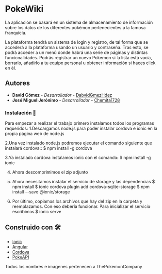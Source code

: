 # PokeWiki
La aplicación se basará en un sistema de  almacenamiento de información  sobre los datos de los diferentes pokémon pertenecientes a la famosa franquicia. 

La plataforma tendrá un sistema de login y registro, de tal forma que se accederá a la plataforma usando un usuario y contraseña. Tras esto, se podrá acceder a un menú donde habrá una serie de páginas y distintas funcionalidades. Podrás registrar un nuevo Pokemon si la lista está vacía, borrarlo, añadirlo a tu equipo personal u obtener información si haces click en él.

## Autores
* **David Gómez** - *Desarrollador* - [DabvidGmezHdez](https://github.com/davidgmezhdez)
* **José Miguel Jerónimo** - *Desarrollador* - [Chemita1728](https://github.com/Chemita1728)

### Instalación 🔧
Para empezar a realizar el trabajo primero instalamos todos los programas requeridos:
1.Descargamos node.js para poder instalar cordova e ionic en la propia página web de node.js

2.Una vez instalado node.js podremos ejecutar el comando siguiente que instalará cordova::
	$ npm install -g cordova

3.Ya instalado cordova instalamos ionic con el comando:
	$ npm install -g ionic

4. Ahora descomprimimos el zip adjunto

5. Ahora necesitamos instalar el servicio de storage y las dependencias
	$ npm install
  $ ionic cordova plugin add cordova-sqlite-storage
  $ npm install --save @ionic/storage

6. Por último, copiamos los archivos que hay del zip en la carpeta y reemplazamos. Con eso debería funcionar. Para inicializar el servicio escribimos 
  $ ionic serve

## Construido con 🛠️
* [Ionic](https://ionicframework.com)
* [Angular](https://angular.io)
* [Cordova](https://cordova.apache.org)
* [PokeAPI](https://pokeapi.co)

Todos los nombres e imágenes pertenecen a ThePokemonCompany
